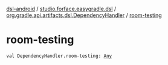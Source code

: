 [dsl-android](../../index.md) / [studio.forface.easygradle.dsl](../index.md) / [org.gradle.api.artifacts.dsl.DependencyHandler](index.md) / [room-testing](./room-testing.md)

# room-testing

`val DependencyHandler.room-testing: `[`Any`](https://kotlinlang.org/api/latest/jvm/stdlib/kotlin/-any/index.html)